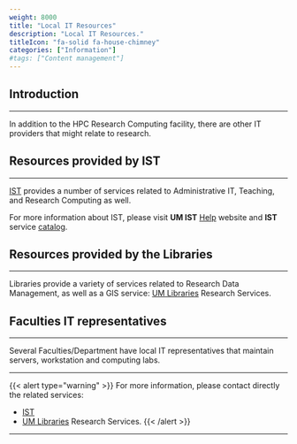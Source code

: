 ```yaml
---
weight: 8000
title: "Local IT Resources"
description: "Local IT Resources."
titleIcon: "fa-solid fa-house-chimney"
categories: ["Information"]
#tags: ["Content management"]
---
```


## Introduction
---

In addition to the HPC Research Computing facility, there are other IT providers that might relate to research.

## Resources provided by IST
---

[IST](https://umanitoba.ca/computing/ist/index.html "Information Services and Technology") provides a number of services related to Administrative IT, Teaching, and Research Computing as well.

For more information about IST, please visit __UM IST__ [Help](http://umanitoba.ca/ist/help/ "UM IST Help") website and __IST__ service [catalog](http://umanitoba.ca/ist/service_catalogue/ "IST service catalog").

## Resources provided by the Libraries
---

Libraries provide a variety of services related to Research Data Management, as well as a GIS service: [UM Libraries](https://libguides.lib.umanitoba.ca/researchservices) Research Services.

## Faculties IT representatives
---

Several Faculties/Department have local IT representatives that maintain servers, workstation and computing labs.

---

{{< alert type="warning" >}}
For more information, please contact directly the related services:
* [IST](https://umanitoba.ca/computing/ist/index.html "Information Services and Technology")
* [UM Libraries](https://libguides.lib.umanitoba.ca/researchservices) Research Services.
{{< /alert >}}

---

<!-- {{< treeview display="tree" />}} -->

<!-- Changes and update:
* 
*
*
-->
